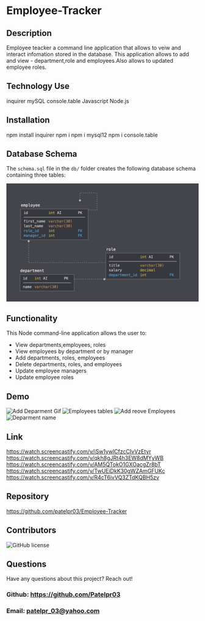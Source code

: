 # Employee-Tracker

## Description
Employee teacker a command line application that allows to veiw and interact infomation stored in the database.
This application allows to add and view - department,role and employees.Also allows to updated employee roles.

## Technology Use
inquirer
mySQL
console.table
Javascript
Node.js

## Installation
npm install inquirer
npm i
npm i mysql12
npm i console.table

## Database Schema

The `schema.sql` file in the `db/` folder creates the following database schema containing three tables:

![Database Schema](./assets/images/schema.png)
## Functionality

This Node command-line application allows the user to:

  * View departments,employees, roles 
  * View employees by department or by manager
  * Add departments, roles, employees
  * Delete departments, roles, and employees
  * Update employee managers
  * Update employee roles
  
## Demo

![Add Deparment Gif](./assets/images/Add-Deparment.gif)
![Employees tables](./assets/images/Employee-tables.gif)
![Add reove Employees](./assets/images/Add-remove-employees.gif)
![Deparment name](./assets/images/Department_names.gif)

## Link
https://watch.screencastify.com/v/iSw1ywlCfzcCIvVzEtyr
https://watch.screencastify.com/v/qkh8gJRt4h3EW8dMYyWB
https://watch.screencastify.com/v/AM5QTokO1GXOacgZr8bT
https://watch.screencastify.com/v/TwUEiDkK30gWZAmGFUKc
https://watch.screencastify.com/v/R4cT6ivVQ3ZTdKQBH5zv


## Repository

https://github.com/patelpr03/Employee-Tracker

## Contributors

![GitHub license](https://img.shields.io/badge/Made%20by-%40Priti-orange)

## Questions

Have any questions about this project? Reach out! <br>
### Github: https://github.com/Patelpr03 
### Email: patelpr_03@yahoo.com
